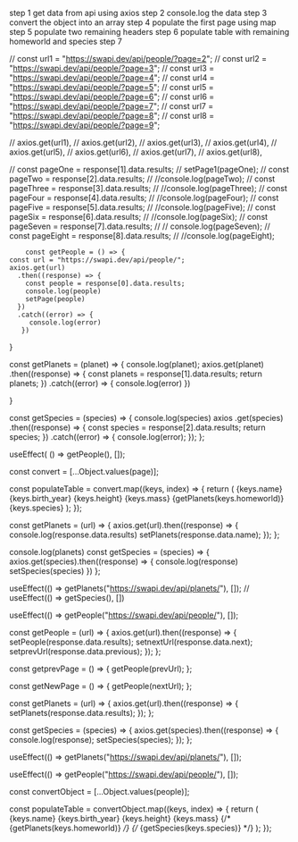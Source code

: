 

step 1
get data from api using axios 
step 2 
console.log the data 
step 3 
convert the object into an array 
step 4 
populate the first page using map
step 5 
populate two remaining headers 
step 6 
 populate table with  remaining homeworld and species 
 step 7




















 // const url1 = "https://swapi.dev/api/people/?page=2";
    // const url2 = "https://swapi.dev/api/people/?page=3";
    // const url3 = "https://swapi.dev/api/people/?page=4";
    // const url4 = "https://swapi.dev/api/people/?page=5";
    // const url5 = "https://swapi.dev/api/people/?page=6";
    // const url6 = "https://swapi.dev/api/people/?page=7";
    // const url7 = "https://swapi.dev/api/people/?page=8";
    // const url8 = "https://swapi.dev/api/people/?page=9";

  // axios.get(url1),
        // axios.get(url2),
        // axios.get(url3),
        // axios.get(url4),
        // axios.get(url5),
        // axios.get(url6),
        // axios.get(url7),
        // axios.get(url8),


// const pageOne = response[1].data.results;
        // setPage1(pageOne);
        // const pageTwo = response[2].data.results;
        // //console.log(pageTwo);
        // const pageThree = response[3].data.results;
        // //console.log(pageThree);
        // const pageFour = response[4].data.results;
        // //console.log(pageFour);
        // const pageFive = response[5].data.results;
        // //console.log(pageFive);
        // const pageSix = response[6].data.results;
        // //console.log(pageSix);
        // const pageSeven = response[7].data.results;
        // // console.log(pageSeven);
        // const pageEight = response[8].data.results;
        // //console.log(pageEight);




        const getPeople = () => {
    const url = "https://swapi.dev/api/people/";
    axios.get(url)
      .then((response) => {
        const people = response[0].data.results;
        console.log(people)
        setPage(people)
      })
      .catch((error) => {
         console.log(error)
       })
  }
  

  const getPlanets = (planet) => {
    console.log(planet);
    axios.get(planet)
      .then((response) => {
        const planets = response[1].data.results;
        return planets; 
      })
      .catch((error) => {
         console.log(error)
      })
    
  }


  const getSpecies = (species) => {
    console.log(species)
    axios
      .get(species)
      .then((response) => {
        const species = response[2].data.results;
        return species; 
      })
      .catch((error) => {
        console.log(error);
      });
  };


  useEffect( () => getPeople(), []);

  const convert = [...Object.values(page)];

  const populateTable = convert.map((keys, index) => {
    return (
      <tr key={keys.id}>
        <td>{keys.name}</td>
        <td>{keys.birth_year}</td>
        <td>{keys.height}</td>
        <td>{keys.mass}</td>
        <td>{getPlanets(keys.homeworld)}</td>
        <td>{keys.species}</td>
      </tr>
    );
  });












const getPlanets = (url) => {
    axios.get(url).then((response) => {   
      console.log(response.data.results)
      setPlanets(response.data.name);
    });
  };

console.log(planets)
  const getSpecies = (species) => {
    axios.get(species).then((response) => {
        console.log(response)
        setSpecies(species)
      })
  };

  useEffect(() => getPlanets("https://swapi.dev/api/planets/"), []);
  // useEffect(() => getSpecies(), [])

  useEffect(() => getPeople("https://swapi.dev/api/people/"), []);




const getPeople = (url) => {
    axios.get(url).then((response) => {
      setPeople(response.data.results);
      setnextUrl(response.data.next);
      setprevUrl(response.data.previous);
    });
  };

  const getprevPage = () => {
    getPeople(prevUrl);
  };

  const getNewPage = () => {
    getPeople(nextUrl);
  };

  const getPlanets = (url) => {
    axios.get(url).then((response) => {
      setPlanets(response.data.results);
    });
  };

  const getSpecies = (species) => {
    axios.get(species).then((response) => {
      console.log(response);
      setSpecies(species);
    });
  };

  useEffect(() => getPlanets("https://swapi.dev/api/planets/"), []);

  useEffect(() => getPeople("https://swapi.dev/api/people/"), []);

  const convertObject = [...Object.values(people)];

  const populateTable = convertObject.map((keys, index) => {
    return (
      <tr key={keys.id}>
        <td>{keys.name}</td>
        <td>{keys.birth_year}</td>
        <td>{keys.height}</td>
        <td>{keys.mass}</td>
        {/* <td>{getPlanets(keys.homeworld)}</td> */}
        {/* <td>{getSpecies(keys.species)}</td> */}
      </tr>
    );
  });

